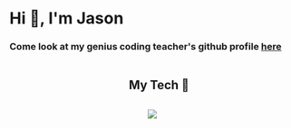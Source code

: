 # Hi 👋, I'm Jason

### Come look at my genius coding teacher's github profile [here](https://github.com/MichaelYe48)

<!--
**jrc008/jrc008** is a ✨ _special_ ✨ repository because its `README.md` (this file) appears on your GitHub profile.
-->

</p>        
<!--- stats (end) -->


<!--h1 without bottom border-->
<div id="user-content-toc">
  <ul align="center">
    <summary><h2 style="display: inline-block">My Tech 🤖</h2></summary>
  </ul>
</div>
<!--tech stack icons-->
<p align="center">
  <a href="https://skillicons.dev">
    <img src="https://skillicons.dev/icons?i=git,matlab,r,latex,css,figma,github,html,java,md,mysql,py,tensorflow&perline=13" />
  </a>
</p>

